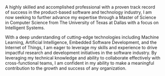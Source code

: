 A highly skilled and accomplished professional with a proven track record of success in the product-based software and technology industry, I am now seeking to further advance my expertise through a Master of Science in Computer Science from The University of Texas at Dallas with a focus on Intelligent Systems.

With a deep understanding of cutting-edge technologies including Machine Learning, Artificial Intelligence, Embedded Software Development, and the Internet of Things, I am eager to leverage my skills and experience to drive impactful research and development initiatives in the software industry. By leveraging my technical knowledge and ability to collaborate effectively with cross-functional teams, I am confident in my ability to make a meaningful contribution to the growth and success of any organization.
